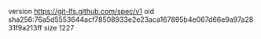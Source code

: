 version https://git-lfs.github.com/spec/v1
oid sha256:76a5d5553644acf78508933e2e23aca167895b4e067d66e9a97a2831f9a213ff
size 1227
